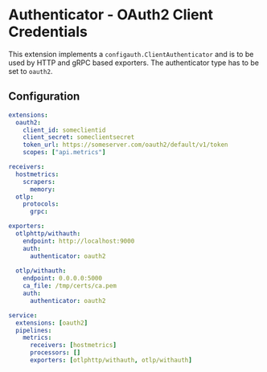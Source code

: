 # Authenticator - OAuth2 Client Credentials

This extension implements a `configauth.ClientAuthenticator` and is to be used by HTTP and gRPC based exporters.
The authenticator type has to be set to `oauth2`.

## Configuration

```yaml
extensions:
  oauth2:
    client_id: someclientid
    client_secret: someclientsecret
    token_url: https://someserver.com/oauth2/default/v1/token
    scopes: ["api.metrics"]

receivers:
  hostmetrics:
    scrapers:
      memory:
  otlp:
    protocols:
      grpc:

exporters:
  otlphttp/withauth:
    endpoint: http://localhost:9000
    auth:
      authenticator: oauth2
      
  otlp/withauth:
    endpoint: 0.0.0.0:5000
    ca_file: /tmp/certs/ca.pem
    auth:
      authenticator: oauth2

service:
  extensions: [oauth2]
  pipelines:
    metrics:
      receivers: [hostmetrics]
      processors: []
      exporters: [otlphttp/withauth, otlp/withauth]
```
